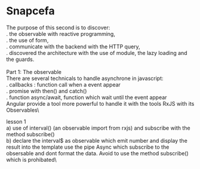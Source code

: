 # Snapcefa
The purpose of this second is to discover:\
   . the observable with reactive programming,\
   . the use of form,\
   . communicate with the backend with the HTTP query,\
   . discovered the architecture with the use of module, the lazy loading and the guards.\
\
Part 1: The observable\
There are several technicals to handle asynchrone in javascript:\
   . callbacks : function call when a event appear\
   . promise with then() and catch()\
   . function async/await, function which wait until the event appear\
Angular provide a tool more powerful to handle it with the tools RxJS with its Observables\

lesson 1\
   a) use of interval() (an observable import from rxjs) and subscribe with the method subscribe()\
   b) declare the interval$ as observable which emit number and display the result into the template
      use the pipe Async which subscribe to the obsersable and dont format the data.
      Avoid to use the method subscribe() which is prohibated\